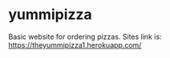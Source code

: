 # yummipizza

Basic website for ordering pizzas. 
Sites link is: https://theyummipizza1.herokuapp.com/

